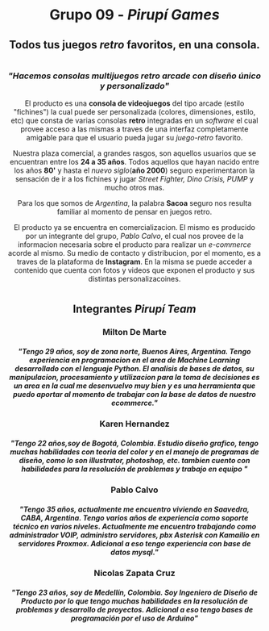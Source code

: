 # <h1 align="center">Grupo 09 - <em>Pirupí Games</em></h1>

## <h2 align="center">Todos tus juegos _retro_ favoritos, en una consola.</h2>

#

### <h3 align="center"><em>"Hacemos consolas multijuegos retro arcade con diseño único y personalizado"</em></h3>

<p align="center">El producto es una <strong>consola de videojuegos</strong> del tipo arcade (estilo "fichines") la cual puede ser personalizada (colores, dimensiones, estilo, etc) que consta de varias consolas <strong>retro</strong> integradas en un <em>software</em> el cual provee acceso a las mismas a traves de una interfaz completamente amigable para que el usuario pueda jugar su <em>juego-retro</em> favorito.<p>

<p align="center">Nuestra plaza comercial, a grandes rasgos, son aquellos usuarios que se encuentran entre los <strong>24 a 35 años</strong>.
  Todos aquellos que hayan nacido entre los años <strong>80'</strong> y hasta el <em>nuevo siglo</em>(<strong>año 2000</strong>) seguro experimentaron la sensación de ir a los fichines y jugar <em>Street Fighter, Dino Crisis, PUMP</em> y mucho otros mas.</p>

<p align="center">Para los que somos de <em>Argentina</em>, la palabra <strong>Sacoa</strong> seguro nos resulta familiar al momento de pensar en juegos retro.</p>


<p align="center">El producto ya se encuentra en comercializacion. El mismo es producido por un integrante del grupo, <em>Pablo Calvo</em>, el cual nos provee de la informacion necesaria sobre el producto para realizar un <em>e-commerce</em> acorde al mismo. Su medio de contacto y distribucion, por el momento, es a traves de la plataforma de <strong>Instagram</strong>. En la misma se puede acceder a contenido que cuenta con fotos y videos que exponen el producto y sus distintas personalizacoines.</p>

#

#### <h2 align="center">Integrantes _Pirupí Team_</h2>

<h3 align="center">Milton De Marte</h3>

<h5 align="center">"Tengo 29 años, soy de zona norte, Buenos Aires, Argentina. Tengo experiencia en programacion en el area de Machine Learning desarrollado con el lenguaje Python. El analisis de bases de datos, su manipulacion, procesamiento y utilizacion para la toma de decisiones es un area en la cual me desenvuelvo muy bien y es una herramienta que puedo aportar al momento de trabajar con la base de datos de nuestro ecommerce."</h5>

<h3 align="center">Karen Hernandez</h3>

<h5 align="center">"Tengo 22 años,soy de Bogotá, Colombia.
Estudio diseño grafico, tengo muchas habilidades con teoria del color y en el manejo de programas de diseño, como lo son illustrator, photoshop, etc.
tambien cuento con habilidades para la resolución de problemas y trabajo en equipo "</h5>

<h3 align="center">Pablo Calvo</h3>

<h5 align="center">"Tengo 35 años, actualmente me encuentro viviendo en Saavedra, CABA, Argentina. Tengo varios años de experiencia como soporte técnico en varios niveles. Actualmente me encuentro trabajando como administrador VOIP, administro servidores, pbx Asterisk con Kamailio en servidores Proxmox. Adicional a eso tengo experiencia con base de datos mysql."</h5>

<h3 align="center">Nicolas Zapata Cruz</h3>

<h5 align="center">"Tengo 23 años, soy de Medellín, Colombia.
Soy Ingeniero de Diseño de Producto por lo que tengo muchas habilidades en la resolución de problemas y desarrollo de proyectos. Adicional a eso tengo bases de programación por el uso de Arduino"</h5>
